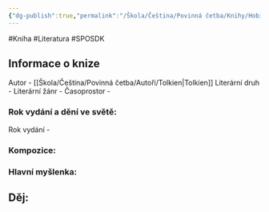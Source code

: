 ```yaml
---
{"dg-publish":true,"permalink":"/Škola/Čeština/Povinná četba/Knihy/Hobit/","created":"1980-01-01T00:00:00.000+01:00","updated":"2024-03-18T08:54:40.787+01:00"}
---
```


#Kniha #Literatura #SPOSDK
## Informace o knize
Autor - [[Škola/Čeština/Povinná četba/Autoři/Tolkien\|Tolkien]]
Literární druh - 
Literární žánr - 
Časoprostor -
### Rok vydání a dění ve světě:
Rok vydání -
### Kompozice: 

### Hlavní myšlenka:

## Děj: